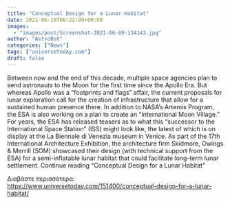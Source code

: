 ```yaml
---
title: "Conceptual Design for a Lunar Habitat"
date: 2021-06-10T00:22:09+00:00
images:
  - "images/post/Screenshot-2021-06-09-134143.jpg"
author: "AstroBot"
categories: ["News"]
tags: ["universetoday.com"]
draft: false
---
```


Between now and the end of this decade, multiple space agencies plan to send astronauts to the Moon for the first time since the Apollo Era. But whereas Apollo was a “footprints and flags” affair, the current proposals for lunar exploration call for the creation of infrastructure that allow for a sustained human presence there. In addition to NASA’s Artemis Program, the ESA is also working on a plan to create an “International Moon Village.” For years, the ESA has released teasers as to what this “successor to the International Space Station” (ISS) might look like, the latest of which is on display at the La Biennale di Venezia museum in Venice. As part of the 17th International Architecture Exhibition, the architecture firm Skidmore, Owings & Merrill (SOM) showcased their design (with technical support from the ESA) for a semi-inflatable lunar habitat that could facilitate long-term lunar settlement.  Continue reading “Conceptual Design for a Lunar Habitat” 

Διαβάστε περισσότερα: https://www.universetoday.com/151400/conceptual-design-for-a-lunar-habitat/
